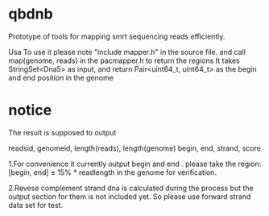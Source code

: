 # qbdnb

Prototype of tools for mapping smrt sequencing reads efficiently. 

Usa
To use it please note "include mapper.h" in the source file. 
and call map(genome, reads) in the pacmapper.h to return the regions
It takes StringSet\<Dna5\> as input, and return Pair<uint64_t, uint64_t> as the begin and end position in the genome 

# notice

The result is supposed to output

readsid, genomeid, length(reads), length(genome) begin, end, strand, score

1.For convenience it currently output begin and end .
please take the region: [begin, end] ± 15% * readlength in the genome for verification.

2.Revese complement strand dna is calculated during the process but the output section for them is not included yet. So please use forward strand data set for test.



